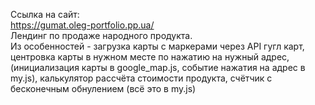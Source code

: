 Ссылка на сайт:<br>
https://gumat.oleg-portfolio.pp.ua/<br>
Лендинг по продаже народного продукта.<br>
Из особенностей - загрузка карты с маркерами через API гугл карт, центровка карты в нужном месте по нажатию на нужный адрес, (инициализация карты в google_map.js, событие нажатия на адрес в my.js), калькулятор рассчёта стоимости продукта, счётчик с бесконечным обнулением (всё это в my.js)

